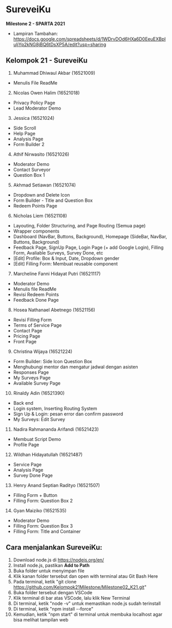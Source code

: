 # **SureveiKu**

**Milestone 2 - SPARTA 2021**
- Lampiran Tambahan: https://docs.google.com/spreadsheets/d/1WDrvDOd6HXa6D0EeuEXBpIuIjYp2kNG8jBQ6tDsXP5A/edit?usp=sharing

## Kelompok 21 - SureveiKu

1. Muhammad Dhiwaul Akbar (16521009)

- Menulis File ReadMe

2. Nicolas Owen Halim (16521018)

- Privacy Policy Page
- Lead Moderator Demo

3. Jessica (16521024)

- Side Scroll
- Help Page
- Analysis Page
- Form Builder 2

4. Athif Nirwasito (16521026)

- Moderator Demo
- Contact Surveyor
- Question Box 1

5. Akhmad Setiawan (16521074)

- Dropdown and Delete Icon
- Form Builder - Title and Question Box
- Redeem Points Page

6. Nicholas Liem (16521108)

- Layouting, Folder Structuring, and Page Routing (Semua page)
- Wrapper components
- Dashboard (NavBar, Buttons, Background), Homepage (SideBar, NavBar, Buttons, Background)
- Feedback Page, SignUp Page, Login Page (+ add Google Login), Filling Form, Avaliable Surveys, Survey Done, etc
- [Edit] Profile: Box & Input, Date, Dropdown gender
- [Edit] Filling Form: Membuat reusable component

7. Marcheline Fanni Hidayat Putri (16521117)

- Moderator Demo
- Menulis file ReadMe
- Revisi Redeem Points
- Feedback Done Page

8. Hosea Nathanael Abetnego (16521156)

- Revisi Filling Form
- Terms of Service Page
- Contact Page
- Pricing Page
- Front Page

9. Christina Wijaya (16521224)

- Form Builder: Side Icon Question Box
- Menghubungi mentor dan mengatur jadwal dengan asisten
- Responses Page
- My Surveys Page
- Available Survey Page

10. Rinaldy Adin (16521390)

- Back end
- Login system, Inserting Routing System
- Sign Up & Login: pesan error dan confirm password
- My Surveys: Edit Survey

11. Nadira Rahmananda Arifandi (16521423)

- Membuat Script Demo
- Profile Page

12. Wildhan Hidayatullah (16521487)

- Service Page
- Analysis Page
- Survey Done Page

13. Henry Anand Septian Radityo (16521507)

- Filling Form + Button
- Filling Form: Question Box 2

14. Gyan Maiziko (16521535)

- Moderator Demo
- Filling Form: Question Box 3
- Filling Form: Title and Container

## Cara menjalankan SureveiKu:

1. Download node.js di https://nodejs.org/en/
2. Install node.js, pastikan **Add to Path**
3. Buka folder untuk menyimpan file
4. Klik kanan folder tersebut dan open with terminal atau Git Bash Here
5. Pada terminal, ketik "git clone https://github.com/Kelompok21Milestone/Milestone02_K21.git"
6. Buka folder tersebut dengan VSCode
7. Klik terminal di bar atas VSCode, lalu klik New Terminal
8. Di terminal, ketik "node -v" untuk memastikan node.js sudah terinstall
9. Di terminal, ketik "npm install --force"
10. Kemudian, ketik "npm start" di terminal untuk membuka localhost agar bisa melihat tampilan web
